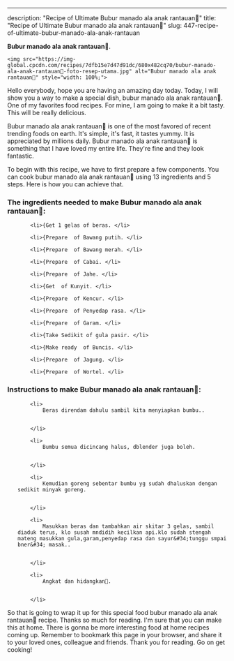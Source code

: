 ---
description: "Recipe of Ultimate Bubur manado ala anak rantauan🤩"
title: "Recipe of Ultimate Bubur manado ala anak rantauan🤩"
slug: 447-recipe-of-ultimate-bubur-manado-ala-anak-rantauan

<p>
	<strong>Bubur manado ala anak rantauan🤩</strong>. 
	
</p>
<p>
	
	<img src="https://img-global.cpcdn.com/recipes/7dfb15e7d47d91dc/680x482cq70/bubur-manado-ala-anak-rantauan🤩-foto-resep-utama.jpg" alt="Bubur manado ala anak rantauan🤩" style="width: 100%;">
	
	
</p>
<p>
	Hello everybody, hope you are having an amazing day today. Today, I will show you a way to make a special dish, bubur manado ala anak rantauan🤩. One of my favorites food recipes. For mine, I am going to make it a bit tasty. This will be really delicious.
</p>
	
<p>
	Bubur manado ala anak rantauan🤩 is one of the most favored of recent trending foods on earth. It's simple, it's fast, it tastes yummy. It is appreciated by millions daily. Bubur manado ala anak rantauan🤩 is something that I have loved my entire life. They're fine and they look fantastic.
</p>
<p>
	
</p>

<p>
To begin with this recipe, we have to first prepare a few components. You can cook bubur manado ala anak rantauan🤩 using 13 ingredients and 5 steps. Here is how you can achieve that.
</p>

<h3>The ingredients needed to make Bubur manado ala anak rantauan🤩:</h3>

<ol>
	
		<li>{Get 1 gelas of beras. </li>
	
		<li>{Prepare  of Bawang putih. </li>
	
		<li>{Prepare  of Bawang merah. </li>
	
		<li>{Prepare  of Cabai. </li>
	
		<li>{Prepare  of Jahe. </li>
	
		<li>{Get  of Kunyit. </li>
	
		<li>{Prepare  of Kencur. </li>
	
		<li>{Prepare  of Penyedap rasa. </li>
	
		<li>{Prepare  of Garam. </li>
	
		<li>{Take Sedikit of gula pasir. </li>
	
		<li>{Make ready  of Buncis. </li>
	
		<li>{Prepare  of Jagung. </li>
	
		<li>{Prepare  of Wortel. </li>
	
</ol>
<p>
	
</p>

<h3>Instructions to make Bubur manado ala anak rantauan🤩:</h3>

<ol>
	
		<li>
			Beras direndam dahulu sambil kita menyiapkan bumbu..
			
			
		</li>
	
		<li>
			Bumbu semua dicincang halus, dblender juga boleh.
			
			
		</li>
	
		<li>
			Kemudian goreng sebentar bumbu yg sudah dhaluskan dengan sedikit minyak goreng.
			
			
		</li>
	
		<li>
			Masukkan beras dan tambahkan air skitar 3 gelas, sambil diaduk terus, klo susah mndidih kecilkan api.klo sudah stengah mateng masukkan gula,garam,penyedap rasa dan sayur&#34;tunggu smpai bner&#34; masak..
			
			
		</li>
	
		<li>
			Angkat dan hidangkan🥰.
			
			
		</li>
	
</ol>

<p>
	
</p>

<p>
	So that is going to wrap it up for this special food bubur manado ala anak rantauan🤩 recipe. Thanks so much for reading. I'm sure that you can make this at home. There is gonna be more interesting food at home recipes coming up. Remember to bookmark this page in your browser, and share it to your loved ones, colleague and friends. Thank you for reading. Go on get cooking!
</p>
